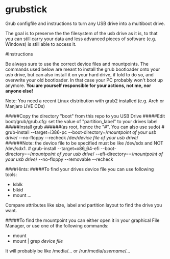 grubstick
=========

Grub configfile and instructions to turn any USB drive into a multiboot drive.

The goal is to preserve the the filesystem of the usb drive as it is, to that you can still carry your data and less advanced pieces of software (e.g. Windows) is still able to access it.

#Instructions

Be always sure to use the correct device files and mountpoints.
The commands used below are meant to install the grub bootloader onto your usb drive, but can also install it on your hard drive, if told to do so, and overwrite your old bootloader. In that case your PC probably won't boot up anymore.
**You are yourself responsible for your actions, not me, nor anyone else!**


Note: You need a recent Linux distribution with grub2 installed (e.g. Arch or Manjaro LIVE CDs)

#####Copy the directory "boot" from this repo to you USB Drive
#####Edit boot/grub/grub.cfg:
     set the value of "partition_label" to your drives label
#####Install grub
######(as root, hence the "#". You can also use sudo)
	# grub-install --target=i386-pc --boot-directory=/*mountpoint of your usb drive*/ --no-floppy --recheck /dev/*device file of your usb drive*/
######Note: the device file to be specified must be like /dev/sdx and NOT /dev/sdx1.
        # grub-install --target=x86_64-efi --boot-directory==/*mountpoint of your usb drive*/ --efi-directory==/*mountpoint of your usb drive*/ --no-floppy --removable --recheck

####Hints:
#####To find your drives device file you can use following tools:
 * lsblk
 * blkid
 * mount
...

Compare attributes like size, label and partition layout to find the drive you want.

#####To find the mountpoint you can either open it in your graphical File Manager, or use one of the following commands:
 * mount
 * mount | grep *device file*

It will probably be like /media/... or /run/media/*username*/...